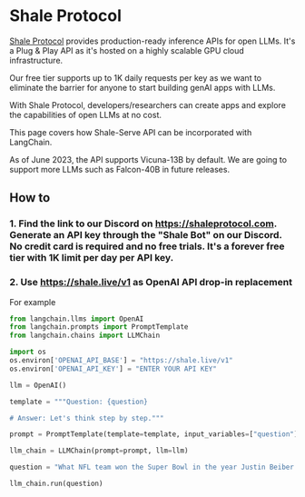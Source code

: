 # Shale Protocol

[Shale Protocol](https://shaleprotocol.com) provides production-ready inference APIs for open LLMs. It's a Plug & Play API as it's hosted on a highly scalable GPU cloud infrastructure. 

Our free tier supports up to 1K daily requests per key as we want to eliminate the barrier for anyone to start building genAI apps with LLMs. 

With Shale Protocol, developers/researchers can create apps and explore the capabilities of open LLMs at no cost.

This page covers how Shale-Serve API can be incorporated with LangChain.

As of June 2023, the API supports Vicuna-13B by default. We are going to support more LLMs such as Falcon-40B in future releases. 


## How to

### 1. Find the link to our Discord on https://shaleprotocol.com. Generate an API key through the "Shale Bot" on our Discord. No credit card is required and no free trials. It's a forever free tier with 1K limit per day per API key.

### 2. Use https://shale.live/v1 as OpenAI API drop-in replacement 

For example
```python
from langchain.llms import OpenAI
from langchain.prompts import PromptTemplate
from langchain.chains import LLMChain

import os
os.environ['OPENAI_API_BASE'] = "https://shale.live/v1"
os.environ['OPENAI_API_KEY'] = "ENTER YOUR API KEY"

llm = OpenAI()

template = """Question: {question}

# Answer: Let's think step by step."""

prompt = PromptTemplate(template=template, input_variables=["question"])

llm_chain = LLMChain(prompt=prompt, llm=llm)

question = "What NFL team won the Super Bowl in the year Justin Beiber was born?"

llm_chain.run(question)

```
